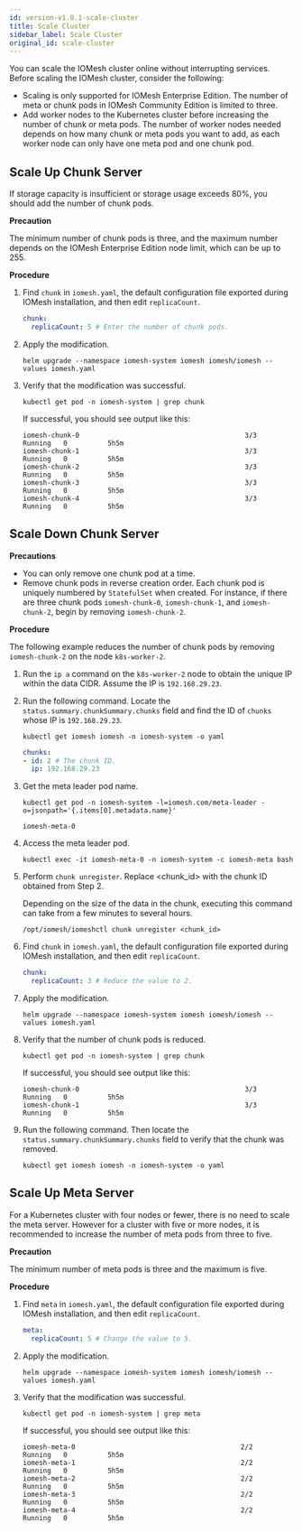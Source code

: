 ```yaml
---
id: version-v1.0.1-scale-cluster
title: Scale Cluster
sidebar_label: Scale Cluster
original_id: scale-cluster
---
```


You can scale the IOMesh cluster online without interrupting services. Before scaling the IOMesh cluster, consider the following:

- Scaling is only supported for IOMesh Enterprise Edition. The number of meta or chunk pods in IOMesh Community Edition is limited to three.
- Add worker nodes to the Kubernetes cluster before increasing the number of chunk or meta pods. The number of worker nodes needed depends on how many chunk or meta pods you want to add, as each worker node can only have one meta pod and one chunk pod.

## Scale Up Chunk Server

If storage capacity is insufficient or storage usage exceeds 80%, you should add the number of chunk pods. 

**Precaution**

The minimum number of chunk pods is three, and the maximum number depends on the IOMesh Enterprise Edition node limit, which can be up to 255.

**Procedure**
1. Find `chunk` in `iomesh.yaml`, the default configuration file exported during IOMesh installation, and then edit `replicaCount`.
    ```yaml
    chunk:
      replicaCount: 5 # Enter the number of chunk pods.
    ```
2. Apply the modification.
    
    ```shell
    helm upgrade --namespace iomesh-system iomesh iomesh/iomesh --values iomesh.yaml
    ```
3. Verify that the modification was successful.
    
    ```shell
    kubectl get pod -n iomesh-system | grep chunk
    ```   
   
   If successful, you should see output like this:
    ```output
    iomesh-chunk-0                                         3/3     Running   0          5h5m
    iomesh-chunk-1                                         3/3     Running   0          5h5m
    iomesh-chunk-2                                         3/3     Running   0          5h5m
    iomesh-chunk-3                                         3/3     Running   0          5h5m
    iomesh-chunk-4                                         3/3     Running   0          5h5m
    ```

## Scale Down Chunk Server

**Precautions**

- You can only remove one chunk pod at a time.
- Remove chunk pods in reverse creation order. Each chunk pod is uniquely numbered by `StatefulSet` when created. For instance, if there are three chunk pods `iomesh-chunk-0`, `iomesh-chunk-1`, and `iomesh-chunk-2`, begin by removing `iomesh-chunk-2`. 

**Procedure**

The following example reduces the number of chunk pods by removing `iomesh-chunk-2` on the node `k8s-worker-2`.

1. Run the `ip a` command on the `k8s-worker-2` node to obtain the unique IP within the data CIDR. Assume the IP is `192.168.29.23`.

2. Run the following command. Locate the `status.summary.chunkSummary.chunks` field and find the ID of `chunks` whose IP is `192.168.29.23`.
    ```shell
    kubectl get iomesh iomesh -n iomesh-system -o yaml
    ```
    ```yaml
    chunks:
    - id: 2 # The chunk ID.
      ip: 192.168.29.23
    ```

3. Get the meta leader pod name.
    ```shell
    kubectl get pod -n iomesh-system -l=iomesh.com/meta-leader -o=jsonpath='{.items[0].metadata.name}'
    ```
    ```output
    iomesh-meta-0
    ```
4. Access the meta leader pod.
    ```shell
    kubectl exec -it iomesh-meta-0 -n iomesh-system -c iomesh-meta bash
    ```

5. Perform `chunk unregister`. Replace <chunk_id> with the chunk ID obtained from Step 2. 

    Depending on the size of the data in the chunk, executing this command can take from a few minutes to several hours.
    ```
    /opt/iomesh/iomeshctl chunk unregister <chunk_id>
    ```

6. Find `chunk` in `iomesh.yaml`, the default configuration file exported during IOMesh installation, and then edit `replicaCount`.
    ```yaml
    chunk:
      replicaCount: 3 # Reduce the value to 2. 
    ```

7. Apply the modification.
    
    ```shell
    helm upgrade --namespace iomesh-system iomesh iomesh/iomesh --values iomesh.yaml
    ```

8. Verify that the number of chunk pods is reduced.
    
    ```shell
    kubectl get pod -n iomesh-system | grep chunk
    ```   
    If successful, you should see output like this:
    ```output
    iomesh-chunk-0                                         3/3     Running   0          5h5m
    iomesh-chunk-1                                         3/3     Running   0          5h5m
    ```

9. Run the following command. Then locate the `status.summary.chunkSummary.chunks` field to verify that the chunk was removed.
    ```shell
    kubectl get iomesh iomesh -n iomesh-system -o yaml
    ```
## Scale Up Meta Server

For a Kubernetes cluster with four nodes or fewer, there is no need to scale the meta server. However for a cluster with five or more nodes, it is recommended to increase the number of meta pods from three to five.

**Precaution**

The minimum number of meta pods is three and the maximum is five.

**Procedure**

1. Find `meta` in `iomesh.yaml`, the default configuration file exported during IOMesh installation, and then edit `replicaCount`.

    ```yaml
    meta:
      replicaCount: 5 # Change the value to 5.
    ```
2. Apply the modification.
    ```shell
    helm upgrade --namespace iomesh-system iomesh iomesh/iomesh --values iomesh.yaml
    ```
3. Verify that the modification was successful.

    ```shell
    kubectl get pod -n iomesh-system | grep meta
    ```

    If successful, you should see output like this:
    ```output
    iomesh-meta-0                                         2/2     Running   0          5h5m
    iomesh-meta-1                                         2/2     Running   0          5h5m
    iomesh-meta-2                                         2/2     Running   0          5h5m
    iomesh-meta-3                                         2/2     Running   0          5h5m
    iomesh-meta-4                                         2/2     Running   0          5h5m
    ```

